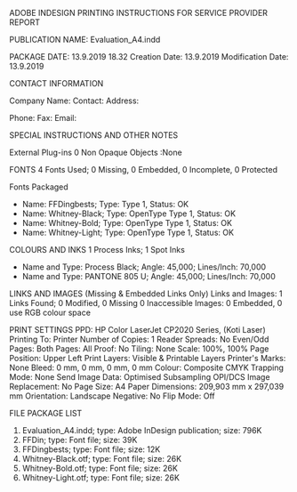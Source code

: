 ADOBE INDESIGN PRINTING INSTRUCTIONS FOR SERVICE PROVIDER REPORT

PUBLICATION NAME: Evaluation_A4.indd

PACKAGE DATE: 13.9.2019 18.32
Creation Date: 13.9.2019
Modification Date: 13.9.2019

CONTACT INFORMATION

Company Name: 
Contact: 
Address: 





Phone: 
Fax: 
Email: 

SPECIAL INSTRUCTIONS AND OTHER NOTES






External Plug-ins 0
Non Opaque Objects :None

FONTS
4 Fonts Used; 0 Missing, 0 Embedded, 0 Incomplete, 0 Protected

Fonts Packaged
- Name: FFDingbests; Type: Type 1, Status: OK
- Name: Whitney-Black; Type: OpenType Type 1, Status: OK
- Name: Whitney-Bold; Type: OpenType Type 1, Status: OK
- Name: Whitney-Light; Type: OpenType Type 1, Status: OK


COLOURS AND INKS
1 Process Inks; 1 Spot Inks

- Name and Type: Process Black; Angle: 45,000; Lines/Inch: 70,000
- Name and Type: PANTONE 805 U; Angle: 45,000; Lines/Inch: 70,000


LINKS AND IMAGES
(Missing & Embedded Links Only)
Links and Images: 1 Links Found; 0 Modified, 0 Missing 0 Inaccessible
Images: 0 Embedded, 0 use RGB colour space


PRINT SETTINGS
PPD: HP Color LaserJet CP2020 Series, (Koti Laser)
Printing To: Printer
Number of Copies: 1
Reader Spreads: No
Even/Odd Pages: Both
Pages: All
Proof: No
Tiling: None
Scale: 100%, 100%
Page Position: Upper Left
Print Layers: Visible & Printable Layers
Printer's Marks: None
Bleed: 0 mm, 0 mm, 0 mm, 0 mm
Colour: Composite CMYK
Trapping Mode: None
Send Image Data: Optimised Subsampling
OPI/DCS Image Replacement: No
Page Size: A4
Paper Dimensions: 209,903 mm x 297,039 mm
Orientation: Landscape
Negative: No
Flip Mode: Off


FILE PACKAGE LIST

1. Evaluation_A4.indd; type: Adobe InDesign publication; size: 796K
2. FFDin; type: Font file; size: 39K
3. FFDingbests; type: Font file; size: 12K
4. Whitney-Black.otf; type: Font file; size: 26K
5. Whitney-Bold.otf; type: Font file; size: 26K
6. Whitney-Light.otf; type: Font file; size: 26K
